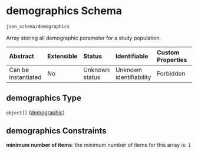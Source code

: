 # demographics Schema

```txt
json_schema/demographics
```

Array storing all demographic parameter for a study population.

| Abstract            | Extensible | Status         | Identifiable            | Custom Properties | Additional Properties | Access Restrictions | Defined In                                                                         |
| :------------------ | :--------- | :------------- | :---------------------- | :---------------- | :-------------------- | :------------------ | :--------------------------------------------------------------------------------- |
| Can be instantiated | No         | Unknown status | Unknown identifiability | Forbidden         | Allowed               | none                | [demographics.schema.json](../out/demographics.schema.json "open original schema") |

## demographics Type

`object[]` ([demographic](demographics-demographic.md))

## demographics Constraints

**minimum number of items**: the minimum number of items for this array is: `1`
